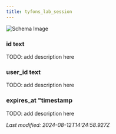 ```yaml
---
title: tyfons_lab_session
---
```



![Schema Image](/img/schema/tyfons_lab_session.svg)

### id text
TODO: add description here

### user_id text
TODO: add description here

### expires_at "timestamp
TODO: add description here


_Last modified: 2024-08-12T14:24:58.927Z_
